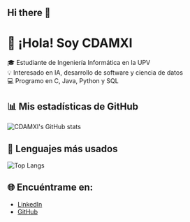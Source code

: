 ## Hi there 👋

# 👋 ¡Hola! Soy CDAMXI

🎓 Estudiante de Ingeniería Informática en la UPV  
💡 Interesado en IA, desarrollo de software y ciencia de datos  
💻 Programo en C, Java, Python y SQL  

## 📊 Mis estadísticas de GitHub
![CDAMXI's GitHub stats](https://github-readme-stats.vercel.app/api?username=CDAMXI&show_icons=true&theme=tokyonight)

## 🧠 Lenguajes más usados
![Top Langs](https://github-readme-stats.vercel.app/api/top-langs/?username=CDAMXI&layout=compact&theme=tokyonight)

## 🌐 Encuéntrame en:
- [LinkedIn](https://www.linkedin.com/in/carlosdanielachongmartin)
- [GitHub](https://github.com/CDAMXI)

